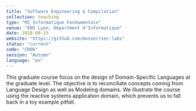 ```yaml
---
title: "Software Engineering & Compilation"
collection: teaching
type: "M2 Informatique Fondamentale"
venue: "ENS Lyon, Départment d'Informatique"
date: 2018-09-15
website: "https://github.com/mosser/sec-labs"
status: "current"
code: "CR06"
session: "Autumn"
language: "en"
---
```


This graduate course focus on the design of Domain-Specific
Languages at the graduate level. The objective
is to reconciliate concepts coming from Language Design as well
as Modeling domains. We illustrate the course using the reactive
systems application domain, which prevents us to fall back in a
toy example pitfall.
